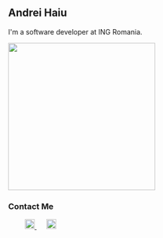 ## Andrei Haiu

I'm a software developer at ING Romania.

<img src="https://scontent-otp1-1.xx.fbcdn.net/v/t1.0-9/118708304_3243436889066981_6302561596042241851_o.jpg?_nc_cat=105&cb=846ca55b-311e05c7&_nc_sid=09cbfe&_nc_eui2=AeHVSPhfiOMDAkD07tjCdxKMe_VjvN82N3p79WO83zY3eg0SCbFLqnU_gZarudENqCvfqd-5QbgNDU-Xz5BWiOAu&_nc_ohc=dMsHW0nZMUoAX_381cz&_nc_ht=scontent-otp1-1.xx&oh=9d588ba225677246463b05454e0c4e78&oe=5FB3F225" width=300px height=300px>

### Contact Me
<html>
    <body>
        <style>
          li {
            display:inline;
            padding: 10px;
          }
        </style>
        <ul class="access_list">
            <li>
              <a href="https://www.facebook.com/andrei.haiu/">
                <img src="https://www.flaticon.com/svg/static/icons/svg/1384/1384005.svg" width=20px height=20px>
              </a>
            </li>
            <li>
              <a href="https://www.linkedin.com/in/andrei-haiu/">
                <img src="https://www.flaticon.com/svg/static/icons/svg/1384/1384014.svg" width=20px height=20px>
              </a>
            </li>
        </ul>
    </body>
</html>
